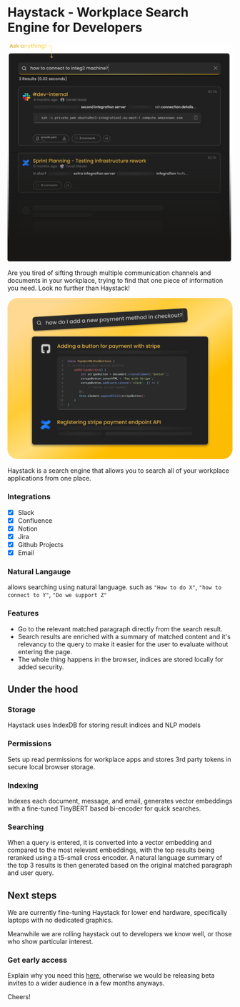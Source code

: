 # Haystack - Workplace Search Engine for Developers

![Alternate image text](https://raw.githubusercontent.com/haystackoss/haystack/main/coolfade.svg)

Are you tired of sifting through multiple communication channels and documents in your workplace, trying to find that one piece of information you need. 
Look no further than Haystack! 

![Alternate image text](https://raw.githubusercontent.com/haystackoss/haystack/main/asknatural.png)

Haystack is a search engine that allows you to search all of your workplace applications from one place.

### Integrations
- [x] Slack
- [x] Confluence
- [x] Notion
- [x] Jira
- [x] Github Projects
- [x] Email

### Natural Langauge
allows searching using natural language.
such as `"How to do X"`, `"how to connect to Y"`, `"Do we support Z"`

### Features
- Go to the relevant matched paragraph directly from the search result.
- Search results are enriched with a summary of matched content and it's relevancy to the query to make it easier for the user to evaluate without entering the page.
- The whole thing happens in the browser, indices are stored locally for added security.


## Under the hood

### Storage
Haystack uses IndexDB for storing result indices and NLP models

### Permissions
Sets up read permissions for workplace apps and stores 3rd party tokens in secure local browser storage.

### Indexing
Indexes each document, message, and email, generates vector embeddings with a fine-tuned TinyBERT based bi-encoder for quick searches.

### Searching
When a query is entered, it is converted into a vector embedding and compared to the most relevant embeddings, with the top results being reranked using a t5-small cross encoder. A natural language summary of the top 3 results is then generated based on the original matched paragraph and user query.

## Next steps
We are currently fine-tuning Haystack for lower end hardware, specifically laptops with no dedicated graphics. 

Meanwhile we are rolling haystack out to developers we know well, or those who show particular interest. 

### Get early access 
Explain why you need this [here](https://m8i3t3b9dp5.typeform.com/to/q2zPGfOU), otherwise we would be releasing beta invites to a wider audience in a few months anyways.

Cheers!
